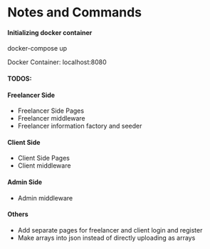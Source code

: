 # Notes and Commands

#### Initializing docker container

docker-compose up

Docker Container: localhost:8080

#### TODOS:

#### Freelancer Side

- Freelancer Side Pages
- Freelancer middleware
- Freelancer information factory and seeder

#### Client Side

- Client Side Pages
- Client middleware

#### Admin Side

- Admin middleware

#### Others

- Add separate pages for freelancer and client login and register
- Make arrays into json instead of directly uploading as arrays
